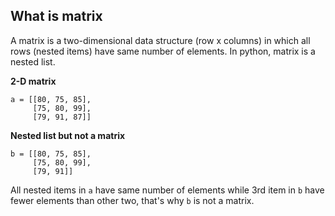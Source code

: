 ## What is matrix
A matrix is a two-dimensional data structure (row x columns) in which all rows (nested items) have same number of elements. In python, matrix is a nested list.    

**2-D matrix**
```
a = [[80, 75, 85],
     [75, 80, 99],
     [79, 91, 87]]
```
**Nested list but not a matrix**
```
b = [[80, 75, 85],
     [75, 80, 99],
     [79, 91]]
```
All nested items in `a` have same number of elements while 3rd item in `b` have fewer elements than other two, that's why `b` is not a matrix.

